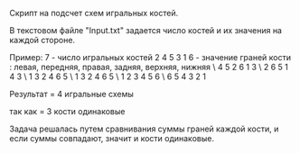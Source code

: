 Скрипт на подсчет схем игральных костей.

В текстовом файле "Input.txt" задается число костей и их значения на каждой стороне.

Пример:
7 - число игральных костей
2 4 5 3 1 6  - значение граней кости : левая, передняя, правая, задняя, верхняя, нижняя
\\ 4 5 2 6 1 3
\\ 2 6 5 1 4 3
\\ 1 3 2 4 6 5
\\ 1 3 2 4 6 5
\\ 1 2 3 4 5 6
\\ 6 5 4 3 2 1

Результат = 4 игральные схемы 

так как = 3 кости одинаковые

Задача решалась путем сравнивания суммы граней каждой кости, и если суммы совпадают, значит и кости одинаковые.


